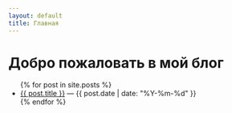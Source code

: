 ```yaml
---
layout: default
title: Главная
---
```


<h1>Добро пожаловать в мой блог</h1>

<ul>
  {% for post in site.posts %}
    <li>
      <a href="{{ site.baseurl }}{{ post.url }}">{{ post.title }}</a>
      <span> — {{ post.date | date: "%Y-%m-%d" }}</span>
    </li>
  {% endfor %}
</ul>